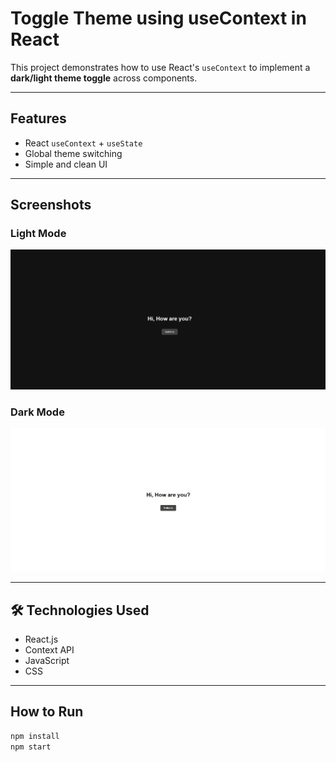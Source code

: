 # Toggle Theme using useContext in React

This project demonstrates how to use React's `useContext` to implement a **dark/light theme toggle** across components.

---

## Features

- React `useContext` + `useState`
- Global theme switching
- Simple and clean UI

---

## Screenshots

### Light Mode

![Light Mode](https://raw.githubusercontent.com/tnikhilchowdary/toggle-useContext/main/public/screenshot1.png)

### Dark Mode

![Dark Mode](https://raw.githubusercontent.com/tnikhilchowdary/toggle-useContext/main/public/screenshot2.png)

---

## 🛠 Technologies Used

- React.js
- Context API
- JavaScript
- CSS

---

## How to Run

```bash
npm install
npm start
